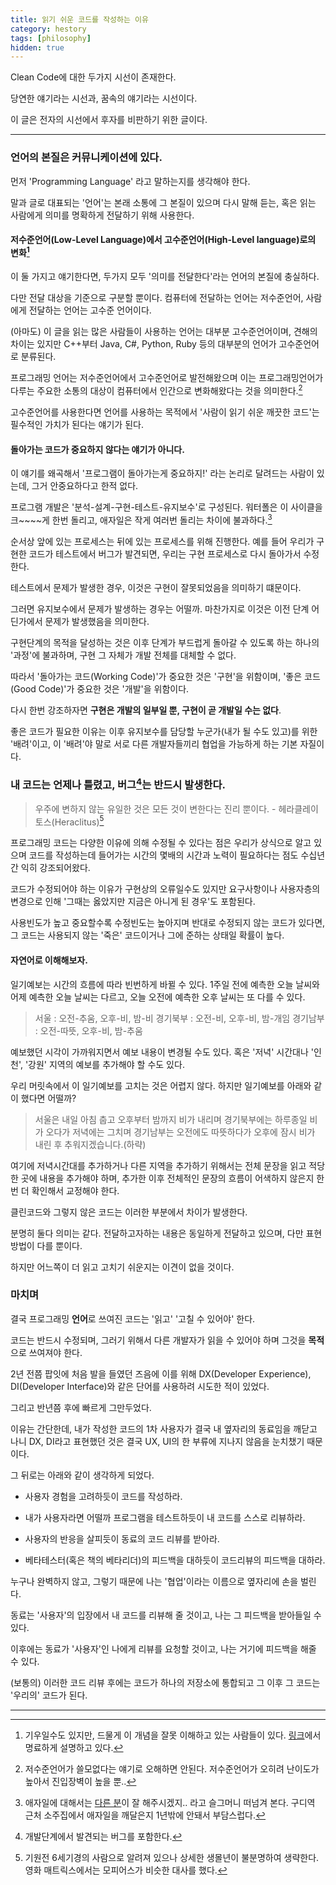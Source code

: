 ```yaml
---
title: 읽기 쉬운 코드를 작성하는 이유
category: hestory
tags: [philosophy]
hidden: true
---
```


Clean Code에 대한 두가지 시선이 존재한다.

당연한 얘기라는 시선과, 꿈속의 얘기라는 시선이다.

이 글은 전자의 시선에서 후자를 비판하기 위한 글이다.

---
### 언어의 본질은 커뮤니케이션에 있다.

먼저 'Programming Language' 라고 말하는지를 생각해야 한다.

말과 글로 대표되는 '언어'는 본래 소통에 그 본질이 있으며 다시 말해 듣는, 혹은 읽는 사람에게 의미를 명확하게 전달하기 위해 사용한다.

#### 저수준언어(Low-Level Language)에서 고수준언어(High-Level language)로의 변화[^1]

이 둘 가지고 얘기한다면, 두가지 모두 '의미를 전달한다'라는 언어의 본질에 충실하다.

다만 전달 대상을 기준으로 구분할 뿐이다. 컴퓨터에 전달하는 언어는 저수준언어, 사람에게 전달하는 언어는 고수준 언어이다.

(아마도) 이 글을 읽는 많은 사람들이 사용하는 언어는 대부분 고수준언어이며, 견해의 차이는 있지만 C++부터 Java, C#, Python, Ruby 등의 대부분의 언어가 고수준언어로 분류된다.

프로그래밍 언어는 저수준언어에서 고수준언어로 발전해왔으며 이는 프로그래밍언어가 다루는 주요한 소통의 대상이 컴퓨터에서 인간으로 변화해왔다는 것을 의미한다.[^2]

고수준언어를 사용한다면 언어를 사용하는 목적에서 '사람이 읽기 쉬운 깨끗한 코드'는 필수적인 가치가 된다는 얘기가 된다.

#### 돌아가는 코드가 중요하지 않다는 얘기가 아니다.

이 얘기를 왜곡해서 '프로그램이 돌아가는게 중요하지!' 라는 논리로 달려드는 사람이 있는데, 그거 안중요하다고 한적 없다.

프로그램 개발은 '분석-설계-구현-테스트-유지보수'로 구성된다. 워터폴은 이 사이클을 크~~~~게 한번 돌리고, 애자일은 작게 여러번 돌리는 차이에 불과하다.[^3]

순서상 앞에 있는 프로세스는 뒤에 있는 프로세스를 위해 진행한다. 예를 들어 우리가 구현한 코드가 테스트에서 버그가 발견되면, 우리는 구현 프로세스로 다시 돌아가서 수정한다.

테스트에서 문제가 발생한 경우, 이것은 구현이 잘못되었음을 의미하기 떄문이다.

그러면 유지보수에서 문제가 발생하는 경우는 어떨까. 마찬가지로 이것은 이전 단계 어딘가에서 문제가 발생했음을 의미한다.

구현단계의 목적을 달성하는 것은 이후 단계가 부드럽게 돌아갈 수 있도록 하는 하나의 '과정'에 불과하며, 구현 그 자체가 개발 전체를 대체할 수 없다.

따라서 '돌아가는 코드(Working Code)'가 중요한 것은 '구현'을 위함이며, '좋은 코드(Good Code)'가 중요한 것은 '개발'을 위함이다.

다시 한번 강조하자면 **구현은 개발의 일부일 뿐, 구현이 곧 개발일 수는 없다**.

좋은 코드가 필요한 이유는 이후 유지보수를 담당할 누군가(내가 될 수도 있고)를 위한 '배려'이고, 이 '배려'야 말로 서로 다른 개발자들끼리 협업을 가능하게 하는 기본 자질이다.

### 내 코드는 언제나 틀렸고, 버그[^4]는 반드시 발생한다. 

> 우주에 변하지 않는 유일한 것은 모든 것이 변한다는 진리 뿐이다.
    - 헤라클레이토스(Heraclitus)[^5]

프로그래밍 코드는 다양한 이유에 의해 수정될 수 있다는 점은 우리가 상식으로 알고 있으며 코드를 작성하는데 들어가는 시간의 몇배의 시간과 노력이 필요하다는 점도 수십년간 익히 강조되어왔다.

코드가 수정되어야 하는 이유가 구현상의 오류일수도 있지만 요구사항이나 사용자층의 변경으로 인해 '그때는 옳았지만 지금은 아니게 된 경우'도 포함된다.

사용빈도가 높고 중요할수록 수정빈도는 높아지며 반대로 수정되지 않는 코드가 있다면, 그 코드는 사용되지 않는 '죽은' 코드이거나 그에 준하는 상태일 확률이 높다.

#### 자연어로 이해해보자.

일기예보는 시간의 흐름에 따라 빈번하게 바뀔 수 있다. 1주일 전에 예측한 오늘 날씨와 어제 예측한 오늘 날씨는 다르고, 오늘 오전에 예측한 오후 날씨는 또 다를 수 있다. 

> 서울 : 오전-추움, 오후-비, 밤-비
    경기북부 : 오전-비, 오후-비, 밤-개임
    경기남부 : 오전-따뜻, 오후-비, 밤-추움
    
예보했던 시각이 가까워지면서 예보 내용이 변경될 수도 있다. 혹은 '저녁' 시간대나 '인천', '강원' 지역의 예보를 추가해야 할 수도 있다.

우리 머릿속에서 이 일기예보를 고치는 것은 어렵지 않다. 하지만 일기예보를 아래와 같이 했다면 어떨까?

> 서울은 내일 아침 춥고 오후부터 밤까지 비가 내리며 경기북부에는 하루종일 비가 오다가 저녁에는 그치며
    경기남부는 오전에도 따뜻하다가 오후에 잠시 비가 내린 후 추워지겠습니다.(하략)
    
여기에 저녁시간대를 추가하거나 다른 지역을 추가하기 위해서는 전체 문장을 읽고 적당한 곳에 내용을 추가해야 하며, 추가한 이후 전체적인 문장의 흐름이 어색하지 않은지 한번 더 확인해서 교정해야 한다.

클린코드와 그렇지 않은 코드는 이러한 부분에서 차이가 발생한다.

분명히 둘다 의미는 같다. 전달하고자하는 내용은 동일하게 전달하고 있으며, 다만 표현방법이 다를 뿐이다.

하지만 어느쪽이 더 읽고 고치기 쉬운지는 이견이 없을 것이다.

### 마치며 

결국 프로그래밍 **언어**로 쓰여진 코드는 '읽고' '고칠 수 있어야' 한다.

코드는 반드시 수정되며, 그러기 위해서 다른 개발자가 읽을 수 있어야 하며 그것을 **목적**으로 쓰여져야 한다.

2년 전쯤 팝잇에 처음 발을 들였던 즈음에 이를 위해 DX(Developer Experience), DI(Developer Interface)와 같은 단어를 사용하려 시도한 적이 있었다.

그리고 반년쯤 후에 빠르게 그만두었다. 

이유는 간단한데, 내가 작성한 코드의 1차 사용자가 결국 내 옆자리의 동료임을 깨닫고 나니 DX, DI라고 표현했던 것은 결국 UX, UI의 한 부류에 지나지 않음을 눈치챘기 때문이다.

그 뒤로는 아래와 같이 생각하게 되었다.

- 사용자 경험을 고려하듯이 코드를 작성하라.

- 내가 사용자라면 어떨까 프로그램을 테스트하듯이 내 코드를 스스로 리뷰하라.

- 사용자의 반응을 살피듯이 동료의 코드 리뷰를 받아라.

- 베타테스터(혹은 책의 베타리더)의 피드백을 대하듯이 코드리뷰의 피드백을 대하라.

누구나 완벽하지 않고, 그렇기 때문에 나는 '협업'이라는 이름으로 옆자리에 손을 벌린다.

동료는 '사용자'의 입장에서 내 코드를 리뷰해 줄 것이고, 나는 그 피드백을 받아들일 수 있다.

이후에는 동료가 '사용자'인 나에게 리뷰를 요청할 것이고, 나는 거기에 피드백을 해줄 수 있다.

(보통의) 이러한 코드 리뷰 후에는 코드가 하나의 저장소에 통합되고 그 이후 그 코드는 '우리의' 코드가 된다.

---
[^1]: 기우일수도 있지만, 드물게 이 개념을 잘못 이해하고 있는 사람들이 있다. [링크](https://planest.tistory.com/entry/%EA%B3%A0%EC%88%98%EC%A4%80-%EC%96%B8%EC%96%B4%EC%99%80-%EC%A0%80%EC%88%98%EC%A4%80-%EC%96%B8%EC%96%B4)에서 명료하게 설명하고 있다.

[^2]: 저수준언어가 쓸모없다는 얘기로 오해하면 안된다. 저수준언어가 오히려 난이도가 높아서 진입장벽이 높을 뿐..

[^3]: 애자일에 대해서는 [다른 분](https://www.popit.kr/author/tony)이 잘 해주시겠지.. 라고 슬그머니 떠넘겨 본다. 구디역 근처 소주집에서 애자일을 깨달은지 1년밖에 안돼서 부담스럽다.

[^4]: 개발단계에서 발견되는 버그를 포함한다.

[^5]: 기원전 6세기경의 사람으로 알려져 있으나 상세한 생몰년이 불분명하여 생략한다. 영화 매트릭스에서는 모피어스가 비슷한 대사를 했다.  